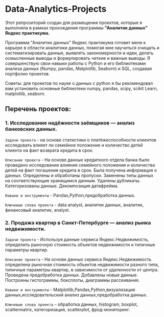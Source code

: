 # Data-Analytics-Projects

Этот репрозиторий создан для размещения проектов, которые я выполняла в рамках прохождения программы **"Аналитик данных" Яндекс практикума.**

Программа "Аналитик данных" Яндекс практикума готовит меня к карьере в области аналитики данных, помогая мне научиться очищать и систематизировать данные, выявлять закономерности и идеи, делать осмысленные выводы и формулировать четкие и важные выводы. Я совершенствую свои навыки работы с Python и его библиотеками анализа данных (Numpy, pandas, Matplotlib, Seaborn) и SQL, создавая портфолио проектов.

Советы: для проектов по науке о данных с python я бы рекомендовал вам установить основные библиотеки numpy, pandas, scipy, scikit Learn, matplotlib, seaborn.

## Перечень проектов:

### 1. Исследование надёжности заёмщиков — анализ банковских данных.

`Задачи проекта` - на основе статистики о платёжеспособности клиентов исследовать влияет ли семейное положение и количество детей клиента на факт возврата кредита в срок.

`Описание проекта` - На основе данных кредитного отдела банка было проведено исследование влияния семейного положения и количества детей на факт погашения кредита в срок. Была получена информация о данных. Определены и обработаны пропуски. Заменены типы данных на соответствующие
хранящимся данным. Удалены дубликаты. Категоризованы данные. Декомпозиция датафрейма.

`Навыки и инструменты` - Pandas,Python,предобработка данных.

`Ключевые слова проекта` - data analyst, аналитик данных, аналитик, финансовый аналитик, analyst.

### 2. Продажа квартир в Санкт-Петербурге — анализ рынка недвижимости.

`Задачи проекта` - Используя данные сервиса Яндекс.Недвижимость, определить рыночную стоимость объектов недвижимости и типичные параметры квартир.

`Описание проекта` - На основе данных сервиса Яндекс.Недвижимость определена рыночная стоимость объектов недвижимости разного типа, типичные параметры квартир, в зависимости от удаленности от центра. Проведена предобработка данных. Добавлены новые данные. Построены гистограммы, боксплоты, диаграммы рассеивания.

`Навыки и инструменты` - Matplotlib,Pandas,Python,визуализация данных,исследовательский анализ данных,предобработка данных.

`Ключевые слова проекта` - обработка данных, histogram, boxplot, scattermatrix, категоризация, scatterplot,  фрод-мониторинг.




